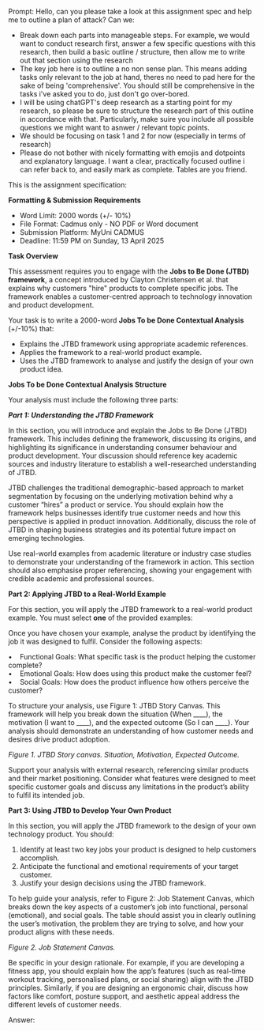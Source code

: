 Prompt: Hello, can you please take a look at this assignment spec and help me to outline a plan of attack? Can we:
- Break down each parts into manageable steps. For example, we would want to conduct research first, answer a few specific questions with this research, then build a basic outline / structure, then allow me to write out that section using the research
- The key job here is to outline a no non sense plan. This means adding tasks only relevant to the job at hand, theres no need to pad here for the sake of being 'comprehensive'. You should still be comprehensive in the tasks i've asked you to do, just don't go over-bored. 
- I will be using chatGPT's deep research as a starting point for my research, so please be sure to structure the research part of this outline in accordance with that. Particularly, make suire you include all possible questions we might want to asnwer / relevant topic points. 
- We should be focusing on task 1 and 2 for now (especially in terms of research)
- Please do not bother with nicely formatting with emojis and dotpoints and explanatory language. I want a clear, practically focused outline i can refer back to, and easily mark as complete. Tables are you friend. 

This is the assignment specification:

**Formatting & Submission Requirements**

- Word Limit: 2000 words (+/- 10%)
- File Format: Cadmus only - NO PDF or Word document
- Submission Platform: MyUni CADMUS
- Deadline: 11:59 PM on Sunday, 13 April 2025

**Task Overview**

This assessment requires you to engage with the **Jobs to Be Done (JTBD) framework**, a concept introduced by Clayton Christensen et al. that explains why customers "hire" products to complete specific jobs. The framework enables a customer-centred approach to technology innovation and product development.

Your task is to write a 2000-word **Jobs To be Done Contextual Analysis** (+/-10%) that:

- Explains the JTBD framework using appropriate academic references.
- Applies the framework to a real-world product example.
- Uses the JTBD framework to analyse and justify the design of your own product idea.

**Jobs To be Done Contextual Analysis Structure**

Your analysis must include the following three parts:

**_Part 1: Understanding the JTBD Framework_**

In this section, you will introduce and explain the Jobs to Be Done (JTBD) framework. This includes defining the framework, discussing its origins, and highlighting its significance in understanding consumer behaviour and product development. Your discussion should reference key academic sources and industry literature to establish a well-researched understanding of JTBD.

JTBD challenges the traditional demographic-based approach to market segmentation by focusing on the underlying motivation behind why a customer “hires” a product or service. You should explain how the framework helps businesses identify true customer needs and how this perspective is applied in product innovation. Additionally, discuss the role of JTBD in shaping business strategies and its potential future impact on emerging technologies.

Use real-world examples from academic literature or industry case studies to demonstrate your understanding of the framework in action. This section should also emphasise proper referencing, showing your engagement with credible academic and professional sources.

**Part 2: Applying JTBD to a Real-World Example**

For this section, you will apply the JTBD framework to a real-world product example. You must select **one** of the provided examples:

Once you have chosen your example, analyse the product by identifying the job it was designed to fulfil. Consider the following aspects:

•    Functional Goals: What specific task is the product helping the customer complete?  
•    Emotional Goals: How does using this product make the customer feel?  
•    Social Goals: How does the product influence how others perceive the customer?

To structure your analysis, use Figure 1: JTBD Story Canvas. This framework will help you break down the situation (When ____), the motivation (I want to ____), and the expected outcome (So I can ____). Your analysis should demonstrate an understanding of how customer needs and desires drive product adoption.

_Figure 1. JTBD Story canvas. Situation, Motivation, Expected Outcome._

Support your analysis with external research, referencing similar products and their market positioning. Consider what features were designed to meet specific customer goals and discuss any limitations in the product’s ability to fulfil its intended job.

**Part 3: Using JTBD to Develop Your Own Product**

In this section, you will apply the JTBD framework to the design of your own technology product. You should:

1. Identify at least two key jobs your product is designed to help customers accomplish.
2. Anticipate the functional and emotional requirements of your target customer.
3. Justify your design decisions using the JTBD framework.

To help guide your analysis, refer to Figure 2: Job Statement Canvas, which breaks down the key aspects of a customer’s job into functional, personal (emotional), and social goals. The table should assist you in clearly outlining the user’s motivation, the problem they are trying to solve, and how your product aligns with these needs.

_Figure 2. Job Statement Canvas._

Be specific in your design rationale. For example, if you are developing a fitness app, you should explain how the app’s features (such as real-time workout tracking, personalised plans, or social sharing) align with the JTBD principles. Similarly, if you are designing an ergonomic chair, discuss how factors like comfort, posture support, and aesthetic appeal address the different levels of customer needs.


Answer:

